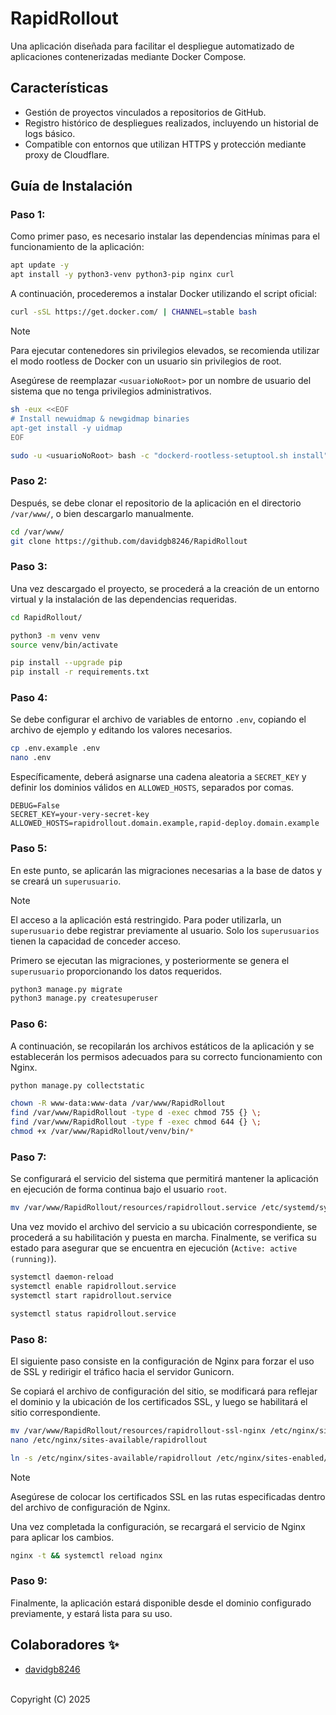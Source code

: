 # RapidRollout
Una aplicación diseñada para facilitar el despliegue automatizado de aplicaciones contenerizadas mediante Docker Compose.

## Características

- Gestión de proyectos vinculados a repositorios de GitHub.
- Registro histórico de despliegues realizados, incluyendo un historial de logs básico.
- Compatible con entornos que utilizan HTTPS y protección mediante proxy de Cloudflare.

## Guía de Instalación

### Paso 1:
Como primer paso, es necesario instalar las dependencias mínimas para el funcionamiento de la aplicación:
```bash
apt update -y
apt install -y python3-venv python3-pip nginx curl
```

A continuación, procederemos a instalar Docker utilizando el script oficial:
```bash
curl -sSL https://get.docker.com/ | CHANNEL=stable bash
```

> [!NOTE]  
> Para ejecutar contenedores sin privilegios elevados, se recomienda utilizar el modo rootless de Docker con un usuario sin privilegios de root.
> 
> Asegúrese de reemplazar `<usuarioNoRoot>` por un nombre de usuario del sistema que no tenga privilegios administrativos.
>
> ```bash
> sh -eux <<EOF
> # Install newuidmap & newgidmap binaries
> apt-get install -y uidmap
> EOF
>
> sudo -u <usuarioNoRoot> bash -c "dockerd-rootless-setuptool.sh install"
> ```
> 

### Paso 2:
Después, se debe clonar el repositorio de la aplicación en el directorio `/var/www/`, o bien descargarlo manualmente.
```bash
cd /var/www/
git clone https://github.com/davidgb8246/RapidRollout
```

### Paso 3:
Una vez descargado el proyecto, se procederá a la creación de un entorno virtual y la instalación de las dependencias requeridas.
```bash
cd RapidRollout/

python3 -m venv venv
source venv/bin/activate

pip install --upgrade pip
pip install -r requirements.txt
```

### Paso 4:
Se debe configurar el archivo de variables de entorno `.env`, copiando el archivo de ejemplo y editando los valores necesarios.
```bash
cp .env.example .env
nano .env
```

Específicamente, deberá asignarse una cadena aleatoria a `SECRET_KEY` y definir los dominios válidos en `ALLOWED_HOSTS`, separados por comas.
```env
DEBUG=False
SECRET_KEY=your-very-secret-key
ALLOWED_HOSTS=rapidrollout.domain.example,rapid-deploy.domain.example
```

### Paso 5:
En este punto, se aplicarán las migraciones necesarias a la base de datos y se creará un `superusuario`.

> [!NOTE]  
> El acceso a la aplicación está restringido. Para poder utilizarla, un `superusuario` debe registrar previamente al usuario. Solo los `superusuarios` tienen la capacidad de conceder acceso.

Primero se ejecutan las migraciones, y posteriormente se genera el `superusuario` proporcionando los datos requeridos.
```bash
python3 manage.py migrate
python3 manage.py createsuperuser
```

### Paso 6:
A continuación, se recopilarán los archivos estáticos de la aplicación y se establecerán los permisos adecuados para su correcto funcionamiento con Nginx.
```bash
python manage.py collectstatic

chown -R www-data:www-data /var/www/RapidRollout
find /var/www/RapidRollout -type d -exec chmod 755 {} \;
find /var/www/RapidRollout -type f -exec chmod 644 {} \;
chmod +x /var/www/RapidRollout/venv/bin/*
```

### Paso 7:
Se configurará el servicio del sistema que permitirá mantener la aplicación en ejecución de forma continua bajo el usuario `root`.
```bash
mv /var/www/RapidRollout/resources/rapidrollout.service /etc/systemd/system/
```

Una vez movido el archivo del servicio a su ubicación correspondiente, se procederá a su habilitación y puesta en marcha. Finalmente, se verifica su estado para asegurar que se encuentra en ejecución (`Active: active (running)`).
```bash
systemctl daemon-reload
systemctl enable rapidrollout.service
systemctl start rapidrollout.service

systemctl status rapidrollout.service
```

### Paso 8:
El siguiente paso consiste en la configuración de Nginx para forzar el uso de SSL y redirigir el tráfico hacia el servidor Gunicorn.

Se copiará el archivo de configuración del sitio, se modificará para reflejar el dominio y la ubicación de los certificados SSL, y luego se habilitará el sitio correspondiente.
```bash
mv /var/www/RapidRollout/resources/rapidrollout-ssl-nginx /etc/nginx/sites-available/rapidrollout
nano /etc/nginx/sites-available/rapidrollout

ln -s /etc/nginx/sites-available/rapidrollout /etc/nginx/sites-enabled/
```

> [!NOTE]  
> Asegúrese de colocar los certificados SSL en las rutas especificadas dentro del archivo de configuración de Nginx.

Una vez completada la configuración, se recargará el servicio de Nginx para aplicar los cambios.
```bash
nginx -t && systemctl reload nginx
```

### Paso 9:
Finalmente, la aplicación estará disponible desde el dominio configurado previamente, y estará lista para su uso.

## Colaboradores ✨
- [davidgb8246](https://github.com/davidgb8246)<br><br>

Copyright (C) 2025
